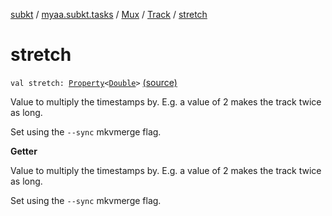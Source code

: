 [subkt](../../../index.md) / [myaa.subkt.tasks](../../index.md) / [Mux](../index.md) / [Track](index.md) / [stretch](./stretch.md)

# stretch

`val stretch: `[`Property`](https://docs.gradle.org/current/javadoc/org/gradle/api/provider/Property.html)`<`[`Double`](https://kotlinlang.org/api/latest/jvm/stdlib/kotlin/-double/index.html)`>` [(source)](https://github.com/Myaamori/SubKt/blob/0.1.19/src/main/kotlin/myaa/subkt/tasks/muxtask.kt#L298)

Value to multiply the timestamps by. E.g. a value of
2 makes the track twice as long.

Set using the `--sync` mkvmerge flag.

**Getter**

Value to multiply the timestamps by. E.g. a value of
2 makes the track twice as long.

Set using the `--sync` mkvmerge flag.

